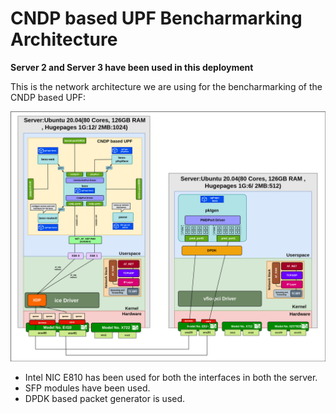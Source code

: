 # CNDP based UPF Bencharmarking Architecture

**Server 2 and Server 3 have been used in this deployment**

This is the network architecture we are using for the bencharmarking of the CNDP based UPF:

![CNDP](./images/CNDP-Benchmarking.png)

- Intel NIC E810 has been used for both the interfaces in both the server.
- SFP modules have been used.
- DPDK based packet generator is used.
